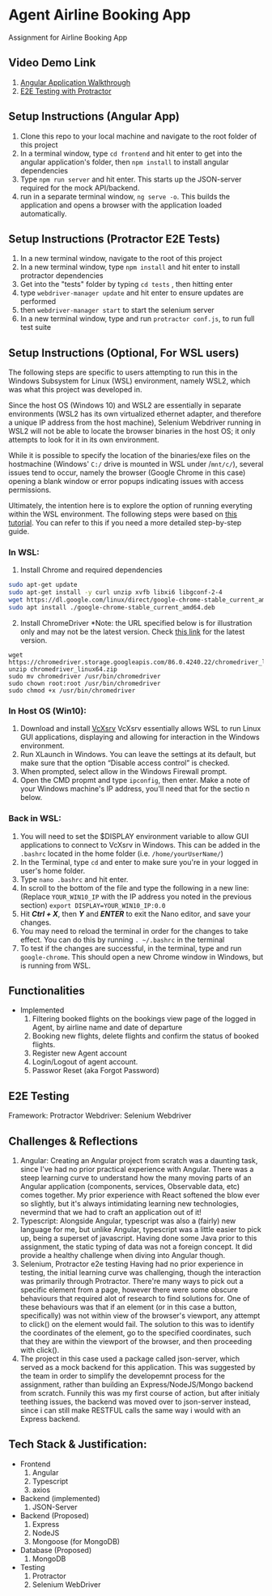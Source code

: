 # Agent Airline Booking App

Assignment for Airline Booking App

## Video Demo Link

1. [Angular Application Walkthrough](https://youtu.be/gK-AQXZo6nQ)
2. [E2E Testing with Protractor](https://youtu.be/JeDYzdV0fRM)

## Setup Instructions (Angular App)

1. Clone this repo to your local machine and navigate to the root folder of this project
2. In a terminal window, type `cd frontend` and hit enter to get into the angular application's folder, then `npm install` to install angular dependencies
3. Type `npm run server` and hit enter. This starts up the JSON-server required for the mock API/backend.
4. run in a separate terminal window, `ng serve -o`. This builds the application and opens a browser with the application loaded automatically.

## Setup Instructions (Protractor E2E Tests)

1. In a new terminal window, navigate to the root of this project
2. In a new terminal window, type `npm install` and hit enter to install protractor dependencies
3. Get into the "tests" folder by typing `cd tests` , then hitting enter
4. type `webdriver-manager update` and hit enter to ensure updates are performed
5. then `webdriver-manager start` to start the selenium server
6. In a new terminal window, type and run `protractor conf.js`, to run full test suite

## Setup Instructions (Optional, For WSL users)

The following steps are specific to users attempting to run this in the Windows Subsystem for Linux (WSL) environment, namely WSL2, which was what this project was developed in.

Since the host OS (Windows 10) and WSL2 are essentially in separate environments (WSL2 has its own virtualized ethernet adapter, and therefore a unique IP address from the host machine), Selenium Webdriver running in WSL2 will not be able to locate the browser binaries in the host OS; it only attempts to look for it in its own environment.

While it is possible to specify the location of the binaries/exe files on the hostmachine (Windows' `C:/` drive is mounted in WSL under /`mnt/c/`), several issues tend to occur, namely the browser (Google Chrome in this case) opening a blank window or error popups indicating issues with access permissions.

Ultimately, the intention here is to explore the option of running everyting within the WSL environment.
The following steps were based on [this tutorial](https://www.gregbrisebois.com/posts/chromedriver-in-wsl2/). You can refer to this if you need a more detailed step-by-step guide.

### In WSL:

1. Install Chrome and required dependencies

```bash
sudo apt-get update
sudo apt-get install -y curl unzip xvfb libxi6 libgconf-2-4
wget https://dl.google.com/linux/direct/google-chrome-stable_current_amd64.deb
sudo apt install ./google-chrome-stable_current_amd64.deb
```

2. Install ChromeDriver
   \*Note: the URL specified below is for illustration only and may not be the latest version. Check [this link](https://chromedriver.chromium.org/) for the latest version.

```
wget https://chromedriver.storage.googleapis.com/86.0.4240.22/chromedriver_linux64.zip
unzip chromedriver_linux64.zip
sudo mv chromedriver /usr/bin/chromedriver
sudo chown root:root /usr/bin/chromedriver
sudo chmod +x /usr/bin/chromedriver
```

### In Host OS (Win10):

1. Download and install [VcXsrv](https://sourceforge.net/projects/vcxsrv/)
   VcXsrv essentially allows WSL to run Linux GUI applications, displaying and allowing for interaction in the Windows environment.
2. Run XLaunch in Windows. You can leave the settings at its default, but make sure that the option “Disable access control” is checked.
3. When prompted, select allow in the Windows Firewall prompt.
4. Open the CMD propmt and type `ipconfig`, then enter. Make a note of your Windows machine's IP address, you'll need that for the sectio n below.

### Back in WSL:

1. You will need to set the $DISPLAY environment variable to allow GUI applications to connect to VcXsrv in Windows. This can be added in the `.bashrc` located in the home folder (i.e. `/home/yourUserName/`)
2. In the Terminal, type `cd` and enter to make sure you're in your logged in user's home folder.
3. Type `nano .bashrc` and hit enter.
4. In scroll to the bottom of the file and type the following in a new line: (Replace `YOUR_WIN10_IP` with the IP address you noted in the previous section)
   `export DISPLAY=YOUR_WIN10_IP:0.0`
5. Hit **_Ctrl + X_**, then **_Y_** and **_ENTER_** to exit the Nano editor, and save your changes.
6. You may need to reload the terminal in order for the changes to take effect. You can do this by running `. ~/.bashrc` in the terminal
7. To test if the changes are successful, in the terminal, type and run `google-chrome`. This should open a new Chrome window in Windows, but is running from WSL.

## Functionalities

- Implemented
  1. Filtering booked flights on the bookings view page of the logged in Agent, by airline name and date of departure
  2. Booking new flights, delete flights and confirm the status of booked flights.
  3. Register new Agent account
  4. Login/Logout of agent account.
  5. Passwor Reset (aka Forgot Password)

## E2E Testing

Framework: Protractor
Webdriver: Selenium Webdriver

## Challenges & Reflections

1. Angular:
   Creating an Angular project from scratch was a daunting task, since I've had no prior practical experience with Angular.
   There was a steep learning curve to understand how the many moving parts of an Angular application (components, services, Observable data, etc) comes together.
   My prior experience with React softened the blow ever so slightly, but it's always intimidating learning new technologies, nevermind that we had to craft an application
   out of it!
2. Typescript:
   Alongside Angular, typescript was also a (fairly) new language for me, but unlike Angular, typescript was a little easier to pick up, being a superset of javascript.
   Having done some Java prior to this assignment, the static typing of data was not a foreign concept. It did provide a healthy challenge when diving into Angular though.
3. Selenium, Protractor e2e testing
   Having had no prior experience in testing, the initial learning curve was challenging, though the interaction was primarily through Protractor. There're many ways to pick out a specific element from a page, however there were some obscure behaviours that required alot of research to find solutions for. One of these behaviours was that if an element (or in this case a button, specifically) was not within view of the browser's viewport, any attempt to click() on the element would fail. The solution to this was to identify the coordinates of the element, go to the specified coordinates, such that they are within the viewport of the browser, and then proceeding with click().
4. The project in this case used a package called json-server, which served as a mock backend for this application. This was suggested by the team in order to simplify the developemnt process for the assignment, rather than building an Express/NodeJS/Mongo backend from scratch. Funnily this was my first course of action, but after initialy teething issues, the backend was moved over to json-server instead, since i can still make RESTFUL calls the same way i would with an Express backend.

## Tech Stack & Justification:

- Frontend
  1. Angular
  2. Typescript
  3. axios
- Backend (implemented)
  1. JSON-Server
- Backend (Proposed)
  1. Express
  2. NodeJS
  3. Mongoose (for MongoDB)
- Database (Proposed)
  1. MongoDB
- Testing
  1. Protractor
  2. Selenium WebDriver
